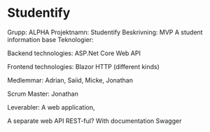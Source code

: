 # Studentify

Grupp: ALPHA
Projektnamn: Studentify
Beskrivning: 
MVP
A student information base
Teknologier:

Backend technologies: ASP.Net Core Web API

Frontend technologies: Blazor HTTP (different kinds)

Medlemmar: Adrian, Saiid, Micke, Jonathan

Scrum Master: Jonathan

Leverabler: A web application, 

A separate web API REST-ful? With documentation Swagger 

